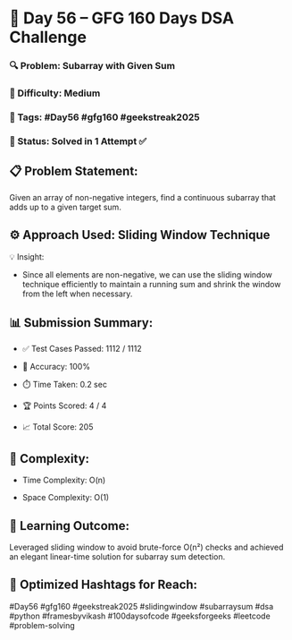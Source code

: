 # 📅 Day 56 – GFG 160 Days DSA Challenge
### 🔍 Problem: Subarray with Given Sum
### 🧠 Difficulty: Medium
### 📌 Tags: #Day56 #gfg160 #geekstreak2025
### 🚀 Status: Solved in 1 Attempt ✅

## 📋 Problem Statement:
Given an array of non-negative integers, find a continuous subarray that adds up to a given target sum.

## ⚙️ Approach Used: Sliding Window Technique
💡 Insight:

- Since all elements are non-negative, we can use the sliding window technique efficiently to maintain a running sum and shrink the window from the left when necessary.

## 📊 Submission Summary:
- ✅ Test Cases Passed: 1112 / 1112

- 🧪 Accuracy: 100%

- ⏱️ Time Taken: 0.2 sec

- 🏆 Points Scored: 4 / 4

- 📈 Total Score: 205


## 🔎 Complexity:
- Time Complexity: O(n)

- Space Complexity: O(1)

## 🌱 Learning Outcome:
Leveraged sliding window to avoid brute-force O(n²) checks and achieved an elegant linear-time solution for subarray sum detection. 

## 📢 Optimized Hashtags for Reach:
#Day56 #gfg160 #geekstreak2025
#slidingwindow #subarraysum #dsa #python
#framesbyvikash #100daysofcode #geeksforgeeks #leetcode #problem-solving

